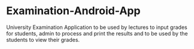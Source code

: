 # Examination-Android-App
 University Examination Application to be used by lectures to input grades for students, admin to process and print the results and to be used by the students to view their grades.
